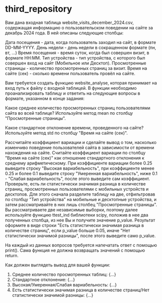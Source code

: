 # third_repository
Вам дана входная таблица website_visits_december_2024.csv, содержащая информацию о пользовательском поведении на сайте за декабрь 2024 года. В ней описаны следующие столбцы:

Дата посещения - дата, когда пользователь заходил на сайт, в формате DD-MM-YYYY.
День недели - день недели в сокращенном формате (пн, вт, ...)
Время посещения - время суток, когда был совершен визит, в формате HH:MM.
Тип устройства - тип устройства, с которого был совершен вход на сайт (Мобильное или Десктоп).
Просмотренные страницы - количество просмотренных страниц за визит.
Время на сайте (сек) - сколько времени пользователь провёл на сайте.

Вам требуется создать функцию website_analyse, которая принимает на вход путь к файлу с входной таблицей. В функции необходимо проанализировать таблицу и ответить на следующие вопросы в формате, указанном в конце задания:

Какое среднее количество просмотренных страниц пользователями сайта во всей таблице? Используйте метод mean по столбцу "Просмотренные страницы".

Какое стандартное отклонение времени, проведенного на сайте? Используйте метод std по столбцу "Время на сайте (сек)".

Рассчитайте коэффициент вариации и сделайте вывод о том, насколько изменчиво поведение пользователей сайта в зависимости от времени нахождения на сайте. Считайте коэффициент вариации по столбцу "Время на сайте (сек)" как отношение стандартного отклонения к среднему арифметическому. При коэффициенте вариации более 0.25 выведите строку "Высокая вариабельность", при коэффициенте менее 0.25 и более 0.1 выведите строку "Умеренная вариабельность", ниже 0.1 - "Слабая вариабельность", после этого выведите сам коэффициент.
Проверьте, есть ли статистически значимая разница в количестве страниц, просмотренных пользователями с мобильных устройств и десктопов. Для этого сначала разделите таблицу на две, отфильтровав по столбцу "Тип устройства" на мобильные и десктопные устройства, и затем рассматривайте в них лишь столбец "Просмотренные страницы". Вы рассматриваете две независимые выборки, поэтому далее используйте функцию ttest_ind библиотеки scipy, положив в нее два полученных столбца, из нее Вы и получите значение p_value. Результат оформите в виде строки "Есть статистически значимая разница в количестве страниц", если p_value больше 0.05, иначе "Нет статистически значимой разницы", после этого выведите само p_value.

На каждый из данных вопросов требуется напечатать ответ с помощью print(). Сама функция не должна возвращать значений с помощью return.

Как должен выглядеть вывод для вашей функции:

1) Среднее количество просмотренных таблиц: {...}
2) Стандартное отклонение: {...}
3) Высокая/Умеренная/Слабая вариабельность: {...}
4) Есть статистически значимая разница в количестве страниц/Нет статистически значимой разницы: {...}
